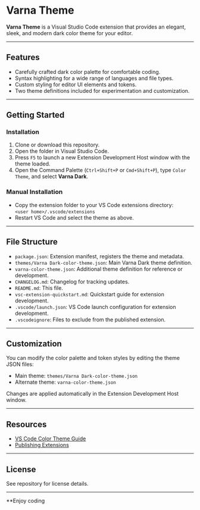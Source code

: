 # Varna Theme

**Varna Theme** is a Visual Studio Code extension that provides an elegant, sleek, and modern dark color theme for your editor.

---

## Features

- Carefully crafted dark color palette for comfortable coding.
- Syntax highlighting for a wide range of languages and file types.
- Custom styling for editor UI elements and tokens.
- Two theme definitions included for experimentation and customization.

---

## Getting Started

### Installation

1. Clone or download this repository.
2. Open the folder in Visual Studio Code.
3. Press `F5` to launch a new Extension Development Host window with the theme loaded.
4. Open the Command Palette (`Ctrl+Shift+P` or `Cmd+Shift+P`), type `Color Theme`, and select **Varna Dark**.

### Manual Installation

- Copy the extension folder to your VS Code extensions directory:  
  `<user home>/.vscode/extensions`
- Restart VS Code and select the theme as above.

---

## File Structure

- `package.json`: Extension manifest, registers the theme and metadata.
- `themes/Varna Dark-color-theme.json`: Main Varna Dark theme definition.
- `varna-color-theme.json`: Additional theme definition for reference or development.
- `CHANGELOG.md`: Changelog for tracking updates.
- `README.md`: This file.
- `vsc-extension-quickstart.md`: Quickstart guide for extension development.
- `.vscode/launch.json`: VS Code launch configuration for extension development.
- `.vscodeignore`: Files to exclude from the published extension.

---

## Customization

You can modify the color palette and token styles by editing the theme JSON files:

- Main theme: `themes/Varna Dark-color-theme.json`
- Alternate theme: `varna-color-theme.json`

Changes are applied automatically in the Extension Development Host window.

---

## Resources

- [VS Code Color Theme Guide](https://code.visualstudio.com/api/extension-guides/color-theme)
- [Publishing Extensions](https://code.visualstudio.com/api/working-with-extensions/publishing-extension)

---

## License

See repository for license details.

---

**Enjoy coding